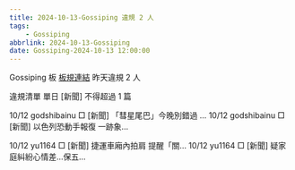 ```yaml
---
title: 2024-10-13-Gossiping 違規 2 人
tags:
    - Gossiping
abbrlink: 2024-10-13-Gossiping
date: Gossiping-2024-10-13 12:00:00
---
```

Gossiping 板 [板規連結](https://www.ptt.cc/bbs/Gossiping/M.1637425085.A.07D.html)
昨天違規 2 人
<!-- more -->

違規清單
單日 [新聞] 不得超過 1 篇

10/12 godshibainu □ [新聞] 「彗星尾巴」今晚別錯過  …
10/12 godshibainu □ [新聞] 以色列恐動手報復 一跡象…

10/12 yu1164 □ [新聞] 捷運車廂內拍肩 提醒「關…
10/12 yu1164 □ [新聞] 疑家庭糾紛心情差...保五…